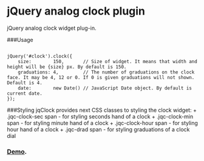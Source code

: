 jQuery analog clock plugin
===================

jQuery analog clock widget plug-in.

###Usage
<pre><code>
jQuery('#clock').clock({
    size:        150,       // Size of widget. It means that width and height will be {size} px. By default is 150.
    graduations: 4,         // The number of graduations on the clock face. It may be 4, 12 or 0. If 0 is given graduations will not shown. Default is 4.
    date:        new Date() // JavaScript Date object. By default is current date.
});
</code></pre>

###Styling
jqClock provides next CSS classes to styling the clock widget:
    + .jqc-clock-sec span - for styling seconds hand of a clock
    + .jqc-clock-min span - for styling minute hand of a clock
    + .jqc-clock-hour span - for styling hour hand of a clock
    + .jqc-drad span - for styling graduations of a clock dial
    
### [Demo](http://4031651.github.com/jqClock/).

